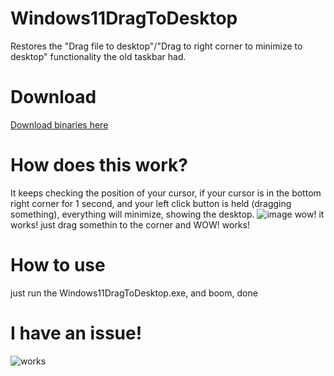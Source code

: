 # Windows11DragToDesktop
Restores the "Drag file to desktop"/"Drag to right corner to minimize to desktop" functionality the old taskbar had.
# Download
[Download binaries here](https://github.com/lunalunaaaa/Windows11DragToDesktop/releases/download/1/Windows11DragToDesktop.zip)
# How does this work?
It keeps checking the position of your cursor, if your cursor is in the bottom right corner for 1 second, and your left click button is held (dragging something), everything will minimize, showing the desktop.
![image](https://user-images.githubusercontent.com/72394034/133860738-8293ceb2-ef90-4259-9823-9c5f9ec0d7c8.png)
wow! it works! just drag somethin to the corner and WOW! works!
# How to use
just run the Windows11DragToDesktop.exe, and boom, done
# I have an issue!
![works](https://user-images.githubusercontent.com/72394034/133861550-c6858b3e-bdb5-4721-ada1-1fec5e4314e9.png)
